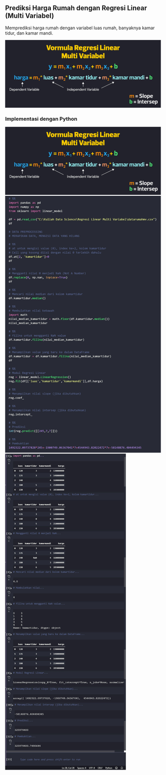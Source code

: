 ## Prediksi Harga Rumah dengan Regresi Linear (Multi Variabel)

Memprediksi harga rumah dengan variabel luas rumah, banyaknya kamar tidur, dan kamar mandi.

<img src="/pythondatascience/images/RegresiLinearMV1.jpg?raw=true"/>

### Implementasi dengan Python
<img src="/pythondatascience/images/RegresiLinearMV1.jpg?raw=true"/>
<img src="/pythondatascience/images/RegresiLinearMV2.jpg?raw=true"/>
<img src="/pythondatascience/images/RegresiLinearMV3.jpg?raw=true"/>

